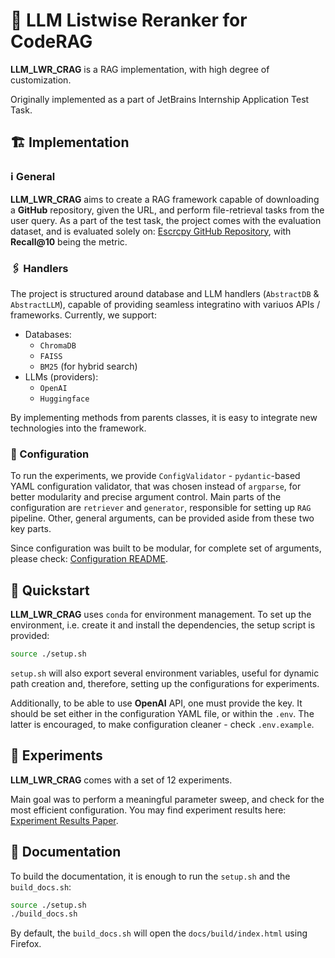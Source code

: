 # 🤖 LLM Listwise Reranker for CodeRAG

**LLM_LWR_CRAG** is a RAG implementation, with high degree of customization.

Originally implemented as a part of JetBrains Internship Application Test Task.


## 🏗 Implementation
### ℹ️ General
**LLM_LWR_CRAG** aims to create a RAG framework capable of downloading a **GitHub** repository, given the URL, and perform file-retrieval tasks from the user query. As a part of the test task, the project comes with the evaluation dataset, and is evaluated solely on: [Escrcpy GitHub Repository](https://github.com/viarotel-org/escrcpy), with **Recall@10** being the metric.

### 🖇 Handlers
The project is structured around database and LLM handlers (`AbstractDB` & `AbstractLLM`), capable of providing seamless integratino with variuos APIs / frameworks. Currently, we support:
 - Databases:
   - `ChromaDB`
   - `FAISS`
   - `BM25` (for hybrid search)
 - LLMs (providers):
   - `OpenAI`
   - `Huggingface`

By implementing methods from parents classes, it is easy to integrate new technologies into the framework.

### 🔧 Configuration
To run the experiments, we provide `ConfigValidator` - `pydantic`-based YAML configuration validator, that was chosen instead of `argparse`, for better modularity and precise argument control.
Main parts of the configuration are `retriever` and `generator`, responsible for setting up `RAG` pipeline. Other, general arguments, can be provided aside from these two key parts.

Since configuration was built to be modular, for complete set of arguments, please check: [Configuration README](./llm_lwr_crag/config/README.md).

## 🚀 Quickstart
**LLM_LWR_CRAG** uses `conda` for environment management. To set up the environment, i.e. create it and install the dependencies, the setup script is provided:
```bash
source ./setup.sh
```
`setup.sh` will also export several environment variables, useful for dynamic path creation and, therefore, setting up the configurations for experiments.

Additionally, to be able to use **OpenAI** API, one must provide the key. It should be set either in the configuration YAML file, or within the `.env`. The latter is encouraged, to make configuration cleaner - check `.env.example`.

## 🧪 Experiments
**LLM_LWR_CRAG** comes with a set of 12 experiments.

Main goal was to perform a meaningful parameter sweep, and check for the most efficient configuration. You may find experiment results here: [Experiment Results Paper](./llm_lwr_crag/experiments/Experiment%20Results%20Paper.pdf).


## 📝 Documentation
To build the documentation, it is enough to run the `setup.sh` and the `build_docs.sh`:
```bash
source ./setup.sh
./build_docs.sh
```
By default, the `build_docs.sh` will open the `docs/build/index.html` using Firefox.
